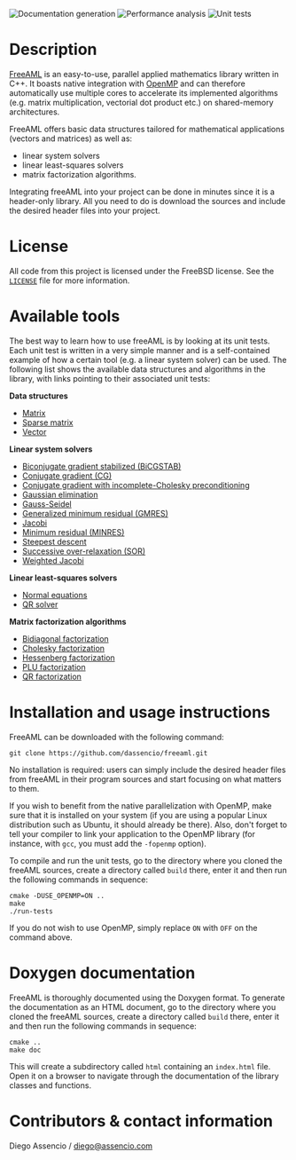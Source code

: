 ![Documentation generation](https://github.com/dassencio/freeaml/workflows/Documentation%20generation/badge.svg)
![Performance analysis](https://github.com/dassencio/freeaml/workflows/Performance%20analysis/badge.svg)
![Unit tests](https://github.com/dassencio/freeaml/workflows/Unit%20tests/badge.svg)

# Description

[FreeAML](https://github.com/dassencio/freeaml) is an easy-to-use, parallel
applied mathematics library written in C++. It boasts native integration with
[OpenMP](https://en.wikipedia.org/wiki/OpenMP)
and can therefore automatically use multiple cores to accelerate its implemented
algorithms (e.g. matrix multiplication, vectorial dot product etc.) on
shared-memory architectures.

FreeAML offers basic data structures tailored for mathematical applications
(vectors and matrices) as well as:

- linear system solvers
- linear least-squares solvers
- matrix factorization algorithms.

Integrating freeAML into your project can be done in minutes since it is a
header-only library. All you need to do is download the sources and include the
desired header files into your project.

# License

All code from this project is licensed under the FreeBSD license. See the
[`LICENSE`](https://github.com/dassencio/freeaml/tree/master/LICENSE) file for
more information.

# Available tools

The best way to learn how to use freeAML is by looking at its unit tests. Each
unit test is written in a very simple manner and is a self-contained example
of how a certain tool (e.g. a linear system solver) can be used. The following
list shows the available data structures and algorithms in the library, with
links pointing to their associated unit tests:

**Data structures**

- [Matrix](https://github.com/dassencio/freeaml/tree/master/tests/Matrix.cpp)
- [Sparse matrix](https://github.com/dassencio/freeaml/tree/master/tests/SparseMatrix.cpp)
- [Vector](https://github.com/dassencio/freeaml/tree/master/tests/Vector.cpp)

**Linear system solvers**

- [Biconjugate gradient stabilized (BiCGSTAB)](https://github.com/dassencio/freeaml/tree/master/tests/BiconjugateGradientStabilized.cpp)
- [Conjugate gradient (CG)](https://github.com/dassencio/freeaml/tree/master/tests/ConjugateGradient.cpp)
- [Conjugate gradient with incomplete-Cholesky preconditioning](https://github.com/dassencio/freeaml/tree/master/tests/IncompleteCholeskyConjugateGradient.cpp)
- [Gaussian elimination](https://github.com/dassencio/freeaml/tree/master/tests/GaussianElimination.cpp)
- [Gauss-Seidel](https://github.com/dassencio/freeaml/tree/master/tests/GaussSeidel.cpp)
- [Generalized minimum residual (GMRES)](https://github.com/dassencio/freeaml/tree/master/tests/GeneralizedMinimumResidual.cpp)
- [Jacobi](https://github.com/dassencio/freeaml/tree/master/tests/Jacobi.cpp)
- [Minimum residual (MINRES)](https://github.com/dassencio/freeaml/tree/master/tests/MinimumResidual.cpp)
- [Steepest descent](https://github.com/dassencio/freeaml/tree/master/tests/SteepestDescent.cpp)
- [Successive over-relaxation (SOR)](https://github.com/dassencio/freeaml/tree/master/tests/SuccessiveOverRelaxation.cpp)
- [Weighted Jacobi](https://github.com/dassencio/freeaml/tree/master/tests/WeightedJacobi.cpp)

**Linear least-squares solvers**

- [Normal equations](https://github.com/dassencio/freeaml/tree/master/tests/NormalEquations.cpp)
- [QR solver](https://github.com/dassencio/freeaml/tree/master/tests/QRSolver.cpp)

**Matrix factorization algorithms**

- [Bidiagonal factorization](https://github.com/dassencio/freeaml/tree/master/tests/BidiagonalFactorization.cpp)
- [Cholesky factorization](https://github.com/dassencio/freeaml/tree/master/tests/CholeskyFactorization.cpp)
- [Hessenberg factorization](https://github.com/dassencio/freeaml/tree/master/tests/HessenbergFactorization.cpp)
- [PLU factorization](https://github.com/dassencio/freeaml/tree/master/tests/PLUFactorization.cpp)
- [QR factorization](https://github.com/dassencio/freeaml/tree/master/tests/QRFactorization.cpp)

# Installation and usage instructions

FreeAML can be downloaded with the following command:

    git clone https://github.com/dassencio/freeaml.git

No installation is required: users can simply include the desired header files
from freeAML in their program sources and start focusing on what matters
to them.

If you wish to benefit from the native parallelization with OpenMP, make sure
that it is installed on your system (if you are using a popular Linux
distribution such as Ubuntu, it should already be there). Also, don't forget
to tell your compiler to link your application to the OpenMP library
(for instance, with `gcc`, you must add the `-fopenmp` option).

To compile and run the unit tests, go to the directory where you cloned the
freeAML sources, create a directory called `build` there, enter it and then run
the following commands in sequence:

    cmake -DUSE_OPENMP=ON ..
    make
    ./run-tests

If you do not wish to use OpenMP, simply replace `ON` with `OFF` on the command
above.

# Doxygen documentation

FreeAML is thoroughly documented using the Doxygen format. To generate the
documentation as an HTML document, go to the directory where you cloned the
freeAML sources, create a directory called `build` there, enter it and then run
the following commands in sequence:

    cmake ..
    make doc

This will create a subdirectory called `html` containing an `index.html` file.
Open it on a browser to navigate through the documentation of the library
classes and functions.

# Contributors & contact information

Diego Assencio / [diego@assencio.com](mailto:diego@assencio.com)
